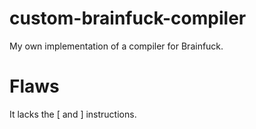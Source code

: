 # custom-brainfuck-compiler
My own implementation of a compiler for Brainfuck.

# Flaws
It lacks the \[ and ] instructions.
